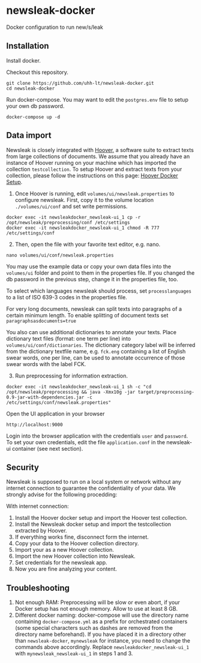 # newsleak-docker

Docker configuration to run new/s/leak

## Installation

Install docker.

Checkout this repository.

```
git clone https://github.com/uhh-lt/newsleak-docker.git
cd newsleak-docker
``` 

Run docker-compose. You may want to edit the `postgres.env` file to setup your own db password.

```
docker-compose up -d
```

## Data import

Newsleak is closely integrated with [Hoover](https://hoover.github.io), a software suite to extract texts from large collections of documents. We assume that you already have an instance of Hoover running on your machine which has imported the collection `testcollection`. To setup Hoover and extract texts from your collection, please follow the instructions on this page: [Hoover Docker Setup](https://github.com/hoover/docker-setup).

1. Once Hoover is running, edit `volumes/ui/newsleak.properties` to configure newsleak. First, copy it to the volume location `./volumes/ui/conf` and set write permissions.

```
docker exec -it newsleakdocker_newsleak-ui_1 cp -r /opt/newsleak/preprocessing/conf /etc/settings
docker exec -it newsleakdocker_newsleak-ui_1 chmod -R 777 /etc/settings/conf
```

2. Then, open the file with your favorite text editor, e.g. nano.

```
nano volumes/ui/conf/newsleak.properties
```

You may use the example data or copy your own data files into the `volumes/ui` folder and point to them in the properties file. If you changed the db password in the previous step, change it in the properties file, too.

To select which languages newsleak should process, set `processlanguages` to a list of ISO 639-3 codes in the properties file.

For very long documents, newsleak can split texts into paragraphs of a certain minimum length. To enable splitting of document texts set `paragraphsasdocuments=true`

You also can use additional dictionaries to annotate your texts. Place dictionary text files (format: one term per line) into `volumes/ui/conf/dictionaries`. The dictionary category label will be inferred from the dictionary textfile name, e.g. `fck.eng` containing a list of English swear words, one per line, can be used to annotate occurrence of those swear words with the label FCK.

3. Run preprocessing for information extraction.

```
docker exec -it newsleakdocker_newsleak-ui_1 sh -c "cd /opt/newsleak/preprocessing && java -Xmx10g -jar target/preprocessing-0.9-jar-with-dependencies.jar -c /etc/settings/conf/newsleak.properties"
```

Open the UI application in your browser

```
http://localhost:9000
```

Login into the browser application with the credentials `user` and `password`. To set your own credentials, edit the file `application.conf` in the newsleak-ui container (see next section).

## Security

Newsleak is supposed to run on a local system or network without any internet connection to guarantee the confidentiality of your data. We strongly advise for the following procedding:

With internet connection:

1. Install the Hoover docker setup  and import the Hoover test collection.
2. Install the Newsleak docker setup and import the testcollection extracted by Hoover.
3. If everything works fine, disconnect form the internet.
4. Copy your data to the Hoover collection directory.
5. Import your as a new Hoover collection.
6. Import the new Hoover collection into Newsleak.
7. Set credentials for the newsleak app.
8. Now you are fine analyzing your content.


## Troubleshooting

1. Not enough RAM: Preprocessing will be slow or even abort, if your Docker setup has not enough memory. Allow to use at least 8 GB.
2. Different docker naming: docker-compose will use the directory name containing `docker-compose.yml` as a prefix for orchestrated containers (some special characters such as dashes are removed from the directory name beforehand). If you have placed it in a directory other than `newsleak-docker`, `mynewsleak` for instance, you need to change the commands above accordingly. Replace `newsleakdocker_newsleak-ui_1` with `mynewsleak_newsleak-ui_1` in steps 1 and 3.
  
